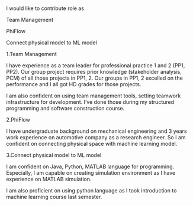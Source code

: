 #

I would like to contribute role as

Team Management

PhiFlow

Connect physical model to ML model

1.Team Management

I have experience as a team leader for professional practice 1 and 2 (PP1, PP2). Our group project requires prior knowledge (stakeholder analysis, PCM) of all those projects in PP1, 2. Our groups in PP1, 2 excelled on the performance and I all got HD grades for those projects.

I am also confident on using team management tools, setting teamwork infrastructure for development. I’ve done those during my structured programming and software construction course.

2.PhiFlow

I have undergraduate background on mechanical engineering and 3 years work experience on automotive company as a research engineer. So I am confident on connecting physical space with machine learning model.

3.Connect physical model to ML model

I am confident on Java, Python, MATLAB language for programming. Especially, I am capable on creating simulation environment as I have experience on MATLAB simulation.

I am also proficient on using python language as I took introduction to machine learning course last semester.
